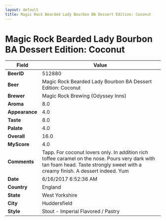 ```yaml
---
layout: default
title: Magic Rock Bearded Lady Bourbon BA Dessert Edition: Coconut
---
```


# Magic Rock Bearded Lady Bourbon BA Dessert Edition: Coconut

| Field         | Value     |
|---------------|-----------|
| **BeerID** | 512880 |
| **Beer** | Magic Rock Bearded Lady Bourbon BA Dessert Edition: Coconut |
| **Brewer** | Magic Rock Brewing (Odyssey Inns) |
| **Aroma** | 8.0 |
| **Appearance** | 4.0 |
| **Taste** | 8.0 |
| **Palate** | 4.0 |
| **Overall** | 16.0 |
| **MyScore** | 4.0 |
| **Comments** | Tapp. For coconut lovers only. In addition rich toffee caramel on the nose. Pours very dark with tan foam head. Taste strongly sweet with a creamy finish. A dessert indeed. Yum |
| **Date** | 6/16/2017 6:52:36 AM |
| **Country** | England |
| **State** | West Yorkshire |
| **City** | Huddersfield |
| **Style** | Stout - Imperial Flavored / Pastry |
